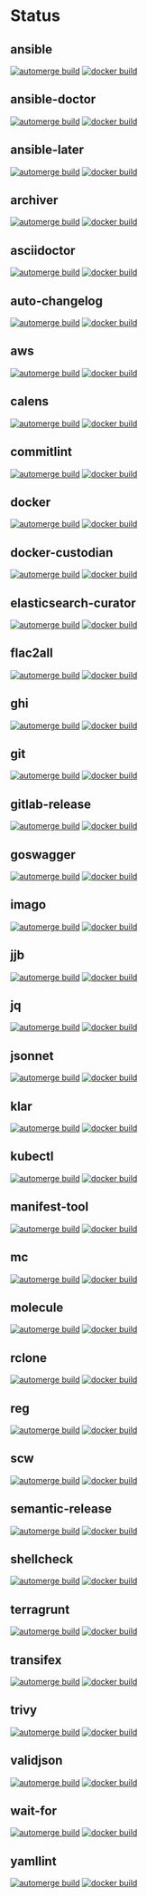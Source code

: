 # Status

## ansible
[![automerge build](https://github.com/toolhippie/ansible/actions/workflows/automerge.yml/badge.svg)](https://github.com/toolhippie/ansible/actions/workflows/automerge.yml) [![docker build](https://github.com/toolhippie/ansible/actions/workflows/docker.yml/badge.svg)](https://github.com/toolhippie/ansible/actions/workflows/docker.yml)

## ansible-doctor
[![automerge build](https://github.com/toolhippie/ansible-doctor/actions/workflows/automerge.yml/badge.svg)](https://github.com/toolhippie/ansible-doctor/actions/workflows/automerge.yml) [![docker build](https://github.com/toolhippie/ansible-doctor/actions/workflows/docker.yml/badge.svg)](https://github.com/toolhippie/ansible-doctor/actions/workflows/docker.yml)

## ansible-later
[![automerge build](https://github.com/toolhippie/ansible-later/actions/workflows/automerge.yml/badge.svg)](https://github.com/toolhippie/ansible-later/actions/workflows/automerge.yml) [![docker build](https://github.com/toolhippie/ansible-later/actions/workflows/docker.yml/badge.svg)](https://github.com/toolhippie/ansible-later/actions/workflows/docker.yml)

## archiver
[![automerge build](https://github.com/toolhippie/archiver/actions/workflows/automerge.yml/badge.svg)](https://github.com/toolhippie/archiver/actions/workflows/automerge.yml) [![docker build](https://github.com/toolhippie/archiver/actions/workflows/docker.yml/badge.svg)](https://github.com/toolhippie/archiver/actions/workflows/docker.yml)

## asciidoctor
[![automerge build](https://github.com/toolhippie/asciidoctor/actions/workflows/automerge.yml/badge.svg)](https://github.com/toolhippie/asciidoctor/actions/workflows/automerge.yml) [![docker build](https://github.com/toolhippie/asciidoctor/actions/workflows/docker.yml/badge.svg)](https://github.com/toolhippie/asciidoctor/actions/workflows/docker.yml)

## auto-changelog
[![automerge build](https://github.com/toolhippie/auto-changelog/actions/workflows/automerge.yml/badge.svg)](https://github.com/toolhippie/auto-changelog/actions/workflows/automerge.yml) [![docker build](https://github.com/toolhippie/auto-changelog/actions/workflows/docker.yml/badge.svg)](https://github.com/toolhippie/auto-changelog/actions/workflows/docker.yml)

## aws
[![automerge build](https://github.com/toolhippie/aws/actions/workflows/automerge.yml/badge.svg)](https://github.com/toolhippie/aws/actions/workflows/automerge.yml) [![docker build](https://github.com/toolhippie/aws/actions/workflows/docker.yml/badge.svg)](https://github.com/toolhippie/aws/actions/workflows/docker.yml)

## calens
[![automerge build](https://github.com/toolhippie/calens/actions/workflows/automerge.yml/badge.svg)](https://github.com/toolhippie/calens/actions/workflows/automerge.yml) [![docker build](https://github.com/toolhippie/calens/actions/workflows/docker.yml/badge.svg)](https://github.com/toolhippie/calens/actions/workflows/docker.yml)

## commitlint
[![automerge build](https://github.com/toolhippie/commitlint/actions/workflows/automerge.yml/badge.svg)](https://github.com/toolhippie/commitlint/actions/workflows/automerge.yml) [![docker build](https://github.com/toolhippie/commitlint/actions/workflows/docker.yml/badge.svg)](https://github.com/toolhippie/commitlint/actions/workflows/docker.yml)

## docker
[![automerge build](https://github.com/toolhippie/docker/actions/workflows/automerge.yml/badge.svg)](https://github.com/toolhippie/docker/actions/workflows/automerge.yml) [![docker build](https://github.com/toolhippie/docker/actions/workflows/docker.yml/badge.svg)](https://github.com/toolhippie/docker/actions/workflows/docker.yml)

## docker-custodian
[![automerge build](https://github.com/toolhippie/docker-custodian/actions/workflows/automerge.yml/badge.svg)](https://github.com/toolhippie/docker-custodian/actions/workflows/automerge.yml) [![docker build](https://github.com/toolhippie/docker-custodian/actions/workflows/docker.yml/badge.svg)](https://github.com/toolhippie/docker-custodian/actions/workflows/docker.yml)

## elasticsearch-curator
[![automerge build](https://github.com/toolhippie/elasticsearch-curator/actions/workflows/automerge.yml/badge.svg)](https://github.com/toolhippie/elasticsearch-curator/actions/workflows/automerge.yml) [![docker build](https://github.com/toolhippie/elasticsearch-curator/actions/workflows/docker.yml/badge.svg)](https://github.com/toolhippie/elasticsearch-curator/actions/workflows/docker.yml)

## flac2all
[![automerge build](https://github.com/toolhippie/flac2all/actions/workflows/automerge.yml/badge.svg)](https://github.com/toolhippie/flac2all/actions/workflows/automerge.yml) [![docker build](https://github.com/toolhippie/flac2all/actions/workflows/docker.yml/badge.svg)](https://github.com/toolhippie/flac2all/actions/workflows/docker.yml)

## ghi
[![automerge build](https://github.com/toolhippie/ghi/actions/workflows/automerge.yml/badge.svg)](https://github.com/toolhippie/ghi/actions/workflows/automerge.yml) [![docker build](https://github.com/toolhippie/ghi/actions/workflows/docker.yml/badge.svg)](https://github.com/toolhippie/ghi/actions/workflows/docker.yml)

## git
[![automerge build](https://github.com/toolhippie/git/actions/workflows/automerge.yml/badge.svg)](https://github.com/toolhippie/git/actions/workflows/automerge.yml) [![docker build](https://github.com/toolhippie/git/actions/workflows/docker.yml/badge.svg)](https://github.com/toolhippie/git/actions/workflows/docker.yml)

## gitlab-release
[![automerge build](https://github.com/toolhippie/gitlab-release/actions/workflows/automerge.yml/badge.svg)](https://github.com/toolhippie/gitlab-release/actions/workflows/automerge.yml) [![docker build](https://github.com/toolhippie/gitlab-release/actions/workflows/docker.yml/badge.svg)](https://github.com/toolhippie/gitlab-release/actions/workflows/docker.yml)

## goswagger
[![automerge build](https://github.com/toolhippie/goswagger/actions/workflows/automerge.yml/badge.svg)](https://github.com/toolhippie/goswagger/actions/workflows/automerge.yml) [![docker build](https://github.com/toolhippie/goswagger/actions/workflows/docker.yml/badge.svg)](https://github.com/toolhippie/goswagger/actions/workflows/docker.yml)

## imago
[![automerge build](https://github.com/toolhippie/imago/actions/workflows/automerge.yml/badge.svg)](https://github.com/toolhippie/imago/actions/workflows/automerge.yml) [![docker build](https://github.com/toolhippie/imago/actions/workflows/docker.yml/badge.svg)](https://github.com/toolhippie/imago/actions/workflows/docker.yml)

## jjb
[![automerge build](https://github.com/toolhippie/jjb/actions/workflows/automerge.yml/badge.svg)](https://github.com/toolhippie/jjb/actions/workflows/automerge.yml) [![docker build](https://github.com/toolhippie/jjb/actions/workflows/docker.yml/badge.svg)](https://github.com/toolhippie/jjb/actions/workflows/docker.yml)

## jq
[![automerge build](https://github.com/toolhippie/jq/actions/workflows/automerge.yml/badge.svg)](https://github.com/toolhippie/jq/actions/workflows/automerge.yml) [![docker build](https://github.com/toolhippie/jq/actions/workflows/docker.yml/badge.svg)](https://github.com/toolhippie/jq/actions/workflows/docker.yml)

## jsonnet
[![automerge build](https://github.com/toolhippie/jsonnet/actions/workflows/automerge.yml/badge.svg)](https://github.com/toolhippie/jsonnet/actions/workflows/automerge.yml) [![docker build](https://github.com/toolhippie/jsonnet/actions/workflows/docker.yml/badge.svg)](https://github.com/toolhippie/jsonnet/actions/workflows/docker.yml)

## klar
[![automerge build](https://github.com/toolhippie/klar/actions/workflows/automerge.yml/badge.svg)](https://github.com/toolhippie/klar/actions/workflows/automerge.yml) [![docker build](https://github.com/toolhippie/klar/actions/workflows/docker.yml/badge.svg)](https://github.com/toolhippie/klar/actions/workflows/docker.yml)

## kubectl
[![automerge build](https://github.com/toolhippie/kubectl/actions/workflows/automerge.yml/badge.svg)](https://github.com/toolhippie/kubectl/actions/workflows/automerge.yml) [![docker build](https://github.com/toolhippie/kubectl/actions/workflows/docker.yml/badge.svg)](https://github.com/toolhippie/kubectl/actions/workflows/docker.yml)

## manifest-tool
[![automerge build](https://github.com/toolhippie/manifest-tool/actions/workflows/automerge.yml/badge.svg)](https://github.com/toolhippie/manifest-tool/actions/workflows/automerge.yml) [![docker build](https://github.com/toolhippie/manifest-tool/actions/workflows/docker.yml/badge.svg)](https://github.com/toolhippie/manifest-tool/actions/workflows/docker.yml)

## mc
[![automerge build](https://github.com/toolhippie/mc/actions/workflows/automerge.yml/badge.svg)](https://github.com/toolhippie/mc/actions/workflows/automerge.yml) [![docker build](https://github.com/toolhippie/mc/actions/workflows/docker.yml/badge.svg)](https://github.com/toolhippie/mc/actions/workflows/docker.yml)

## molecule
[![automerge build](https://github.com/toolhippie/molecule/actions/workflows/automerge.yml/badge.svg)](https://github.com/toolhippie/molecule/actions/workflows/automerge.yml) [![docker build](https://github.com/toolhippie/molecule/actions/workflows/docker.yml/badge.svg)](https://github.com/toolhippie/molecule/actions/workflows/docker.yml)

## rclone
[![automerge build](https://github.com/toolhippie/rclone/actions/workflows/automerge.yml/badge.svg)](https://github.com/toolhippie/rclone/actions/workflows/automerge.yml) [![docker build](https://github.com/toolhippie/rclone/actions/workflows/docker.yml/badge.svg)](https://github.com/toolhippie/rclone/actions/workflows/docker.yml)

## reg
[![automerge build](https://github.com/toolhippie/reg/actions/workflows/automerge.yml/badge.svg)](https://github.com/toolhippie/reg/actions/workflows/automerge.yml) [![docker build](https://github.com/toolhippie/reg/actions/workflows/docker.yml/badge.svg)](https://github.com/toolhippie/reg/actions/workflows/docker.yml)

## scw
[![automerge build](https://github.com/toolhippie/scw/actions/workflows/automerge.yml/badge.svg)](https://github.com/toolhippie/scw/actions/workflows/automerge.yml) [![docker build](https://github.com/toolhippie/scw/actions/workflows/docker.yml/badge.svg)](https://github.com/toolhippie/scw/actions/workflows/docker.yml)

## semantic-release
[![automerge build](https://github.com/toolhippie/semantic-release/actions/workflows/automerge.yml/badge.svg)](https://github.com/toolhippie/semantic-release/actions/workflows/automerge.yml) [![docker build](https://github.com/toolhippie/semantic-release/actions/workflows/docker.yml/badge.svg)](https://github.com/toolhippie/semantic-release/actions/workflows/docker.yml)

## shellcheck
[![automerge build](https://github.com/toolhippie/shellcheck/actions/workflows/automerge.yml/badge.svg)](https://github.com/toolhippie/shellcheck/actions/workflows/automerge.yml) [![docker build](https://github.com/toolhippie/shellcheck/actions/workflows/docker.yml/badge.svg)](https://github.com/toolhippie/shellcheck/actions/workflows/docker.yml)

## terragrunt
[![automerge build](https://github.com/toolhippie/terragrunt/actions/workflows/automerge.yml/badge.svg)](https://github.com/toolhippie/terragrunt/actions/workflows/automerge.yml) [![docker build](https://github.com/toolhippie/terragrunt/actions/workflows/docker.yml/badge.svg)](https://github.com/toolhippie/terragrunt/actions/workflows/docker.yml)

## transifex
[![automerge build](https://github.com/toolhippie/transifex/actions/workflows/automerge.yml/badge.svg)](https://github.com/toolhippie/transifex/actions/workflows/automerge.yml) [![docker build](https://github.com/toolhippie/transifex/actions/workflows/docker.yml/badge.svg)](https://github.com/toolhippie/transifex/actions/workflows/docker.yml)

## trivy
[![automerge build](https://github.com/toolhippie/trivy/actions/workflows/automerge.yml/badge.svg)](https://github.com/toolhippie/trivy/actions/workflows/automerge.yml) [![docker build](https://github.com/toolhippie/trivy/actions/workflows/docker.yml/badge.svg)](https://github.com/toolhippie/trivy/actions/workflows/docker.yml)

## validjson
[![automerge build](https://github.com/toolhippie/validjson/actions/workflows/automerge.yml/badge.svg)](https://github.com/toolhippie/validjson/actions/workflows/automerge.yml) [![docker build](https://github.com/toolhippie/validjson/actions/workflows/docker.yml/badge.svg)](https://github.com/toolhippie/validjson/actions/workflows/docker.yml)

## wait-for
[![automerge build](https://github.com/toolhippie/wait-for/actions/workflows/automerge.yml/badge.svg)](https://github.com/toolhippie/wait-for/actions/workflows/automerge.yml) [![docker build](https://github.com/toolhippie/wait-for/actions/workflows/docker.yml/badge.svg)](https://github.com/toolhippie/wait-for/actions/workflows/docker.yml)

## yamllint
[![automerge build](https://github.com/toolhippie/yamllint/actions/workflows/automerge.yml/badge.svg)](https://github.com/toolhippie/yamllint/actions/workflows/automerge.yml) [![docker build](https://github.com/toolhippie/yamllint/actions/workflows/docker.yml/badge.svg)](https://github.com/toolhippie/yamllint/actions/workflows/docker.yml)
